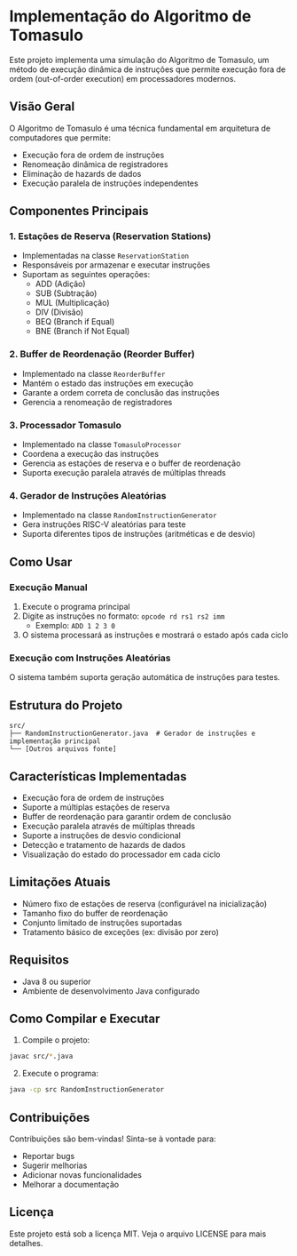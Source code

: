 # Implementação do Algoritmo de Tomasulo

Este projeto implementa uma simulação do Algoritmo de Tomasulo, um método de execução dinâmica de instruções que permite execução fora de ordem (out-of-order execution) em processadores modernos.

## Visão Geral

O Algoritmo de Tomasulo é uma técnica fundamental em arquitetura de computadores que permite:
- Execução fora de ordem de instruções
- Renomeação dinâmica de registradores
- Eliminação de hazards de dados
- Execução paralela de instruções independentes

## Componentes Principais

### 1. Estações de Reserva (Reservation Stations)
- Implementadas na classe `ReservationStation`
- Responsáveis por armazenar e executar instruções
- Suportam as seguintes operações:
  - ADD (Adição)
  - SUB (Subtração)
  - MUL (Multiplicação)
  - DIV (Divisão)
  - BEQ (Branch if Equal)
  - BNE (Branch if Not Equal)

### 2. Buffer de Reordenação (Reorder Buffer)
- Implementado na classe `ReorderBuffer`
- Mantém o estado das instruções em execução
- Garante a ordem correta de conclusão das instruções
- Gerencia a renomeação de registradores

### 3. Processador Tomasulo
- Implementado na classe `TomasuloProcessor`
- Coordena a execução das instruções
- Gerencia as estações de reserva e o buffer de reordenação
- Suporta execução paralela através de múltiplas threads

### 4. Gerador de Instruções Aleatórias
- Implementado na classe `RandomInstructionGenerator`
- Gera instruções RISC-V aleatórias para teste
- Suporta diferentes tipos de instruções (aritméticas e de desvio)

## Como Usar

### Execução Manual
1. Execute o programa principal
2. Digite as instruções no formato: `opcode rd rs1 rs2 imm`
   - Exemplo: `ADD 1 2 3 0`
3. O sistema processará as instruções e mostrará o estado após cada ciclo

### Execução com Instruções Aleatórias
O sistema também suporta geração automática de instruções para testes.

## Estrutura do Projeto

```
src/
├── RandomInstructionGenerator.java  # Gerador de instruções e implementação principal
└── [Outros arquivos fonte]
```

## Características Implementadas

- Execução fora de ordem de instruções
- Suporte a múltiplas estações de reserva
- Buffer de reordenação para garantir ordem de conclusão
- Execução paralela através de múltiplas threads
- Suporte a instruções de desvio condicional
- Detecção e tratamento de hazards de dados
- Visualização do estado do processador em cada ciclo

## Limitações Atuais

- Número fixo de estações de reserva (configurável na inicialização)
- Tamanho fixo do buffer de reordenação
- Conjunto limitado de instruções suportadas
- Tratamento básico de exceções (ex: divisão por zero)

## Requisitos

- Java 8 ou superior
- Ambiente de desenvolvimento Java configurado

## Como Compilar e Executar

1. Compile o projeto:
```bash
javac src/*.java
```

2. Execute o programa:
```bash
java -cp src RandomInstructionGenerator
```

## Contribuições

Contribuições são bem-vindas! Sinta-se à vontade para:
- Reportar bugs
- Sugerir melhorias
- Adicionar novas funcionalidades
- Melhorar a documentação

## Licença

Este projeto está sob a licença MIT. Veja o arquivo LICENSE para mais detalhes. 